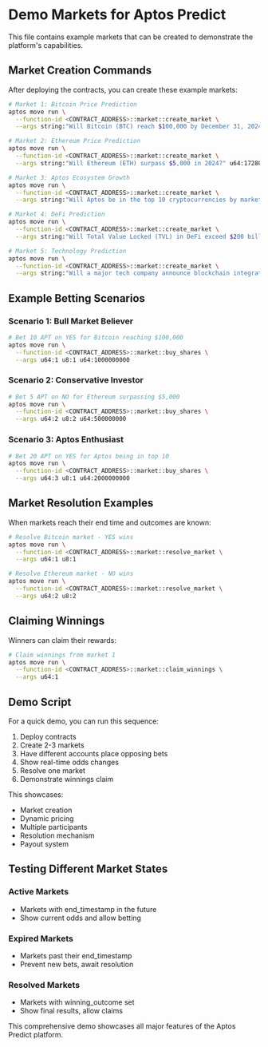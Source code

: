 # Demo Markets for Aptos Predict

This file contains example markets that can be created to demonstrate the platform's capabilities.

## Market Creation Commands

After deploying the contracts, you can create these example markets:

```bash
# Market 1: Bitcoin Price Prediction
aptos move run \
  --function-id <CONTRACT_ADDRESS>::market::create_market \
  --args string:"Will Bitcoin (BTC) reach $100,000 by December 31, 2024?" u64:86400

# Market 2: Ethereum Price Prediction  
aptos move run \
  --function-id <CONTRACT_ADDRESS>::market::create_market \
  --args string:"Will Ethereum (ETH) surpass $5,000 in 2024?" u64:172800

# Market 3: Aptos Ecosystem Growth
aptos move run \
  --function-id <CONTRACT_ADDRESS>::market::create_market \
  --args string:"Will Aptos be in the top 10 cryptocurrencies by market cap by end of year?" u64:259200

# Market 4: DeFi Prediction
aptos move run \
  --function-id <CONTRACT_ADDRESS>::market::create_market \
  --args string:"Will Total Value Locked (TVL) in DeFi exceed $200 billion in 2024?" u64:345600

# Market 5: Technology Prediction
aptos move run \
  --function-id <CONTRACT_ADDRESS>::market::create_market \
  --args string:"Will a major tech company announce blockchain integration by Q4 2024?" u64:432000
```

## Example Betting Scenarios

### Scenario 1: Bull Market Believer
```bash
# Bet 10 APT on YES for Bitcoin reaching $100,000
aptos move run \
  --function-id <CONTRACT_ADDRESS>::market::buy_shares \
  --args u64:1 u8:1 u64:1000000000
```

### Scenario 2: Conservative Investor
```bash
# Bet 5 APT on NO for Ethereum surpassing $5,000
aptos move run \
  --function-id <CONTRACT_ADDRESS>::market::buy_shares \
  --args u64:2 u8:2 u64:500000000
```

### Scenario 3: Aptos Enthusiast
```bash
# Bet 20 APT on YES for Aptos being in top 10
aptos move run \
  --function-id <CONTRACT_ADDRESS>::market::buy_shares \
  --args u64:3 u8:1 u64:2000000000
```

## Market Resolution Examples

When markets reach their end time and outcomes are known:

```bash
# Resolve Bitcoin market - YES wins
aptos move run \
  --function-id <CONTRACT_ADDRESS>::market::resolve_market \
  --args u64:1 u8:1

# Resolve Ethereum market - NO wins
aptos move run \
  --function-id <CONTRACT_ADDRESS>::market::resolve_market \
  --args u64:2 u8:2
```

## Claiming Winnings

Winners can claim their rewards:

```bash
# Claim winnings from market 1
aptos move run \
  --function-id <CONTRACT_ADDRESS>::market::claim_winnings \
  --args u64:1
```

## Demo Script

For a quick demo, you can run this sequence:

1. Deploy contracts
2. Create 2-3 markets
3. Have different accounts place opposing bets
4. Show real-time odds changes
5. Resolve one market
6. Demonstrate winnings claim

This showcases:
- Market creation
- Dynamic pricing
- Multiple participants
- Resolution mechanism
- Payout system

## Testing Different Market States

### Active Markets
- Markets with end_timestamp in the future
- Show current odds and allow betting

### Expired Markets  
- Markets past their end_timestamp
- Prevent new bets, await resolution

### Resolved Markets
- Markets with winning_outcome set
- Show final results, allow claims

This comprehensive demo showcases all major features of the Aptos Predict platform.
